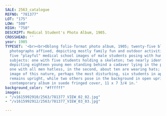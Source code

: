 ```yaml
---
SALE: 2563_catalogue
REFNO: "781377"
LOT: "175"
LOW: "500"
HIGH: "750"
DESCRIPT: Medical Student's Photo Album, 1905.
CROSSHEAD: ''
year: 1905
TYPESET: '<br><br>Oblong folio-format photo album, 1905; twenty-five black pages with
  photographs affixed, depicting mostly family fun and outdoor activities; including
  five "playful" medical school images of male students posing with human cadaver
  subjects: one with five students holding a skeleton; two nearly identical photos
  depicting eighteen young men standing behind a cadaver lying in the prone position,
  one with all men hatless, in the second, about ten are wearing hats; in the final
  image of this nature, perhaps the most disturbing, six students in aprons hold semi-dissected
  remains upright, while two others pose in the background in open upright coffins;
  contemporary album in suede fringed cover, 11 x 7 3/4 in.'
background_color: "#ffffff"
images:
- "/v1615992910/2563/781377_VIEW_02_02.jpg"
- "/v1615992912/2563/781377_VIEW_03_03.jpg"

---
```

